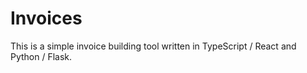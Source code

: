 # Invoices
This is a simple invoice building tool written in TypeScript / React and Python / Flask.


